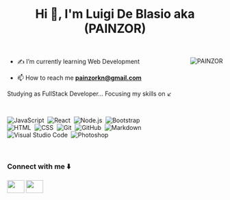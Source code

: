 <h1 align="center">Hi 👋, I'm Luigi De Blasio aka (PAINZOR)</h1>

<br>

<p><img align="right" src="https://s4.gifyu.com/images/animation_500_kxa883sd.gif" alt="PAINZOR" /></p>

- ✍️ I’m currently learning Web Development 

- 📫 How to reach me **painzorkn@gmail.com**
 
 <p align="left"> Studying as FullStack Developer... Focusing my skills on ↙️  </p>
 
 <br>
 
 
![JavaScript](https://img.shields.io/badge/-JavaScript-05122A?style=flat&logo=javascript)&nbsp;
![React](https://img.shields.io/badge/-React-05122A?style=flat&logo=react)&nbsp;
![Node.js](https://img.shields.io/badge/-Node.js-05122A?style=flat&logo=node.js)&nbsp;
![Bootstrap](https://img.shields.io/badge/-Bootstrap-05122A?style=flat&logo=bootstrap&logoColor=563D7C)\
![HTML](https://img.shields.io/badge/-HTML-05122A?style=flat&logo=HTML5)&nbsp;
![CSS](https://img.shields.io/badge/-CSS-05122A?style=flat&logo=CSS3&logoColor=1572B6)&nbsp;
![Git](https://img.shields.io/badge/-Git-05122A?style=flat&logo=git)&nbsp;
![GitHub](https://img.shields.io/badge/-GitHub-05122A?style=flat&logo=github)&nbsp;
![Markdown](https://img.shields.io/badge/-Markdown-05122A?style=flat&logo=markdown)\
![Visual Studio Code](https://img.shields.io/badge/-Visual%20Studio%20Code-05122A?style=flat&logo=visual-studio-code&logoColor=007ACC)&nbsp;
![Photoshop](https://img.shields.io/badge/-Photoshop-05122A?style=flat&logo=adobe-photoshop)&nbsp;

<br>

<h3 align="left">Connect with me ⬇️ </h3>
<p align="left">
 
 <a href="https://www.linkedin.com/in/adam-pithewan/" target="blank"><img align="center"
      src="https://raw.githubusercontent.com/rahuldkjain/github-profile-readme-generator/master/src/images/icons/Social/linked-in-alt.svg"
      height="30" width="40" /></a>
 <a href=" https://www.instagram.com/painzor/" target="blank"><img align="center"
      src="https://raw.githubusercontent.com/rahuldkjain/github-profile-readme-generator/master/src/images/icons/Social/instagram.svg"
      height="30" width="40" /></a>
</p>

<br>


